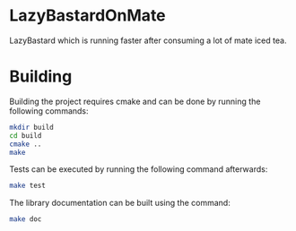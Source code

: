 # LazyBastardOnMate
LazyBastard which is running faster after consuming a lot of mate iced tea.

# Building
Building the project requires cmake and can be done by running the following commands:
```bash
mkdir build
cd build
cmake ..
make
```
Tests can be executed by running the following command afterwards:
```bash
make test
```
The library documentation can be built using the command:
```bash
make doc
```
